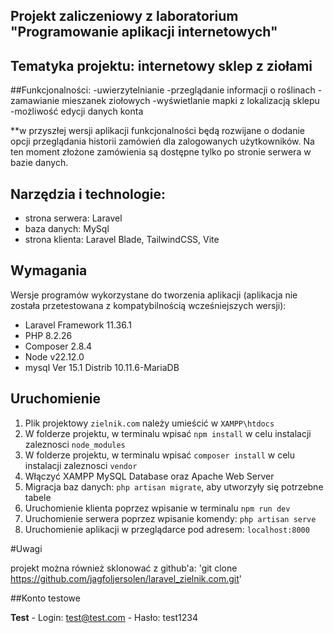 ## Projekt zaliczeniowy z laboratorium "Programowanie aplikacji internetowych"

## Tematyka projektu: internetowy sklep z ziołami

##Funkcjonalności:
-uwierzytelnianie
-przeglądanie informacji o roślinach
-zamawianie mieszanek ziołowych 
-wyświetlanie mapki z lokalizacją sklepu
-możliwość edycji danych konta 

**w przyszłej wersji aplikacji funkcjonalności będą rozwijane o dodanie opcji przeglądania historii zamówień dla zalogowanych użytkowników. Na ten moment złożone zamówienia są dostępne tylko po stronie serwera w bazie danych.

## Narzędzia i technologie:
- strona serwera: Laravel
- baza danych: MySql
- strona klienta: Laravel Blade, TailwindCSS, Vite

## Wymagania

Wersje programów wykorzystane do tworzenia aplikacji (aplikacja nie została przetestowana z kompatybilnością wcześniejszych wersji):

- Laravel Framework 11.36.1
- PHP 8.2.26
- Composer 2.8.4
- Node v22.12.0
- mysql  Ver 15.1 Distrib 10.11.6-MariaDB


    
## Uruchomienie

1. Plik projektowy `zielnik.com` należy umieścić w `XAMPP\htdocs`
2. W folderze projektu, w terminalu wpisać `npm install` w celu instalacji zaleznosci `node_modules`
3. W folderze projektu, w terminalu wpisać `composer install` w celu instalacji zaleznosci `vendor`
4. Włączyć XAMPP MySQL Database oraz Apache Web Server
5. Migracja baz danych: `php artisan migrate`, aby utworzyły się potrzebne tabele
6. Uruchomienie klienta poprzez wpisanie w terminalu `npm run dev`
7. Uruchomienie serwera poprzez wpisanie komendy: `php artisan serve`
8. Uruchomienie aplikacji w przeglądarce pod adresem: `localhost:8000`
   
#Uwagi

projekt można również sklonować z github'a: 'git clone https://github.com/jagfoljersolen/laravel_zielnik.com.git'

##Konto testowe

 **Test**
    -   Login: test@test.com
    -   Hasło: test1234
